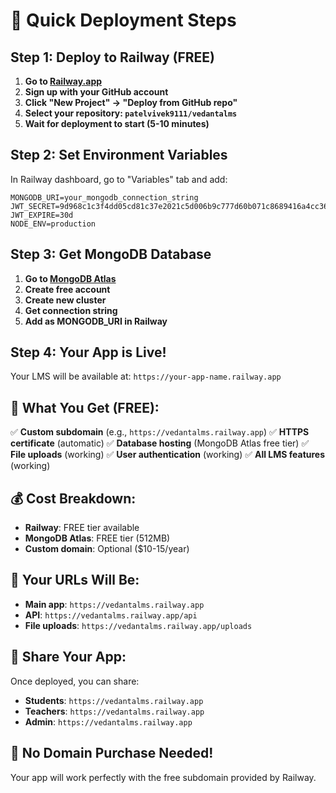 # 🚀 Quick Deployment Steps

## Step 1: Deploy to Railway (FREE)

1. **Go to [Railway.app](https://railway.app)**
2. **Sign up with your GitHub account**
3. **Click "New Project" → "Deploy from GitHub repo"**
4. **Select your repository: `patelvivek9111/vedantalms`**
5. **Wait for deployment to start (5-10 minutes)**

## Step 2: Set Environment Variables

In Railway dashboard, go to "Variables" tab and add:

```
MONGODB_URI=your_mongodb_connection_string
JWT_SECRET=9d968c1c3f4dd05cd81c37e2021c5d006b9c777d60b071c8689416a4cc3672104db7f0a3b360f6d55976b0d0d367681d44bb663
JWT_EXPIRE=30d
NODE_ENV=production
```

## Step 3: Get MongoDB Database

1. **Go to [MongoDB Atlas](https://www.mongodb.com/atlas)**
2. **Create free account**
3. **Create new cluster**
4. **Get connection string**
5. **Add as MONGODB_URI in Railway**

## Step 4: Your App is Live!

Your LMS will be available at: `https://your-app-name.railway.app`

## 🎯 What You Get (FREE):

✅ **Custom subdomain** (e.g., `https://vedantalms.railway.app`)
✅ **HTTPS certificate** (automatic)
✅ **Database hosting** (MongoDB Atlas free tier)
✅ **File uploads** (working)
✅ **User authentication** (working)
✅ **All LMS features** (working)

## 💰 Cost Breakdown:

- **Railway**: FREE tier available
- **MongoDB Atlas**: FREE tier (512MB)
- **Custom domain**: Optional ($10-15/year)

## 🔗 Your URLs Will Be:

- **Main app**: `https://vedantalms.railway.app`
- **API**: `https://vedantalms.railway.app/api`
- **File uploads**: `https://vedantalms.railway.app/uploads`

## 📱 Share Your App:

Once deployed, you can share:
- **Students**: `https://vedantalms.railway.app`
- **Teachers**: `https://vedantalms.railway.app`
- **Admin**: `https://vedantalms.railway.app`

## 🎉 No Domain Purchase Needed!

Your app will work perfectly with the free subdomain provided by Railway. 
